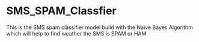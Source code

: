 # SMS_SPAM_Classfier
This is the SMS spam classifier model build with the Naïve Bayes Algorithm which will help to find weather the SMS is SPAM or HAM
